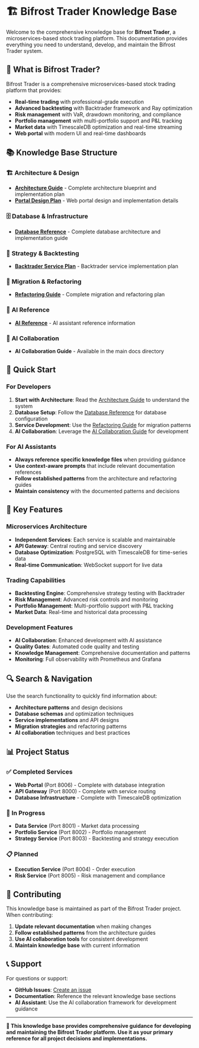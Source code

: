 # 🏗️ Bifrost Trader Knowledge Base

Welcome to the comprehensive knowledge base for **Bifrost Trader**, a microservices-based stock trading platform. This documentation provides everything you need to understand, develop, and maintain the Bifrost Trader system.

## 🎯 **What is Bifrost Trader?**

Bifrost Trader is a comprehensive microservices-based stock trading platform that provides:

- **Real-time trading** with professional-grade execution
- **Advanced backtesting** with Backtrader framework and Ray optimization
- **Risk management** with VaR, drawdown monitoring, and compliance
- **Portfolio management** with multi-portfolio support and P&L tracking
- **Market data** with TimescaleDB optimization and real-time streaming
- **Web portal** with modern UI and real-time dashboards

## 📚 **Knowledge Base Structure**

### 🏗️ **Architecture & Design**
- **[Architecture Guide](ARCHITECTURE_GUIDE.md)** - Complete architecture blueprint and implementation plan
- **[Portal Design Plan](PORTAL_DESIGN_PLAN.md)** - Web portal design and implementation details

### 🗄️ **Database & Infrastructure**
- **[Database Reference](DATABASE_REFERENCE.md)** - Complete database architecture and implementation guide

### 🧠 **Strategy & Backtesting**
- **[Backtrader Service Plan](BACKTRADER_SERVICE_PLAN.md)** - Backtrader service implementation plan

### 🔄 **Migration & Refactoring**
- **[Refactoring Guide](REFACTORING_GUIDE.md)** - Complete migration and refactoring plan

### 🤖 **AI Reference**
- **[AI Reference](AI_REFERENCE.md)** - AI assistant reference information

### 🤝 **AI Collaboration**
- **AI Collaboration Guide** - Available in the main docs directory

## 🚀 **Quick Start**

### **For Developers**
1. **Start with Architecture**: Read the [Architecture Guide](ARCHITECTURE_GUIDE.md) to understand the system
2. **Database Setup**: Follow the [Database Reference](DATABASE_REFERENCE.md) for database configuration
3. **Service Development**: Use the [Refactoring Guide](REFACTORING_GUIDE.md) for migration patterns
4. **AI Collaboration**: Leverage the [AI Collaboration Guide](../AI_COLLABORATION_GUIDE.md) for development

### **For AI Assistants**
- **Always reference specific knowledge files** when providing guidance
- **Use context-aware prompts** that include relevant documentation references
- **Follow established patterns** from the architecture and refactoring guides
- **Maintain consistency** with the documented patterns and decisions

## 🎯 **Key Features**

### **Microservices Architecture**
- **Independent Services**: Each service is scalable and maintainable
- **API Gateway**: Central routing and service discovery
- **Database Optimization**: PostgreSQL with TimescaleDB for time-series data
- **Real-time Communication**: WebSocket support for live data

### **Trading Capabilities**
- **Backtesting Engine**: Comprehensive strategy testing with Backtrader
- **Risk Management**: Advanced risk controls and monitoring
- **Portfolio Management**: Multi-portfolio support with P&L tracking
- **Market Data**: Real-time and historical data processing

### **Development Features**
- **AI Collaboration**: Enhanced development with AI assistance
- **Quality Gates**: Automated code quality and testing
- **Knowledge Management**: Comprehensive documentation and patterns
- **Monitoring**: Full observability with Prometheus and Grafana

## 🔍 **Search & Navigation**

Use the search functionality to quickly find information about:
- **Architecture patterns** and design decisions
- **Database schemas** and optimization techniques
- **Service implementations** and API designs
- **Migration strategies** and refactoring patterns
- **AI collaboration** techniques and best practices

## 📊 **Project Status**

### **✅ Completed Services**
- **Web Portal** (Port 8006) - Complete with database integration
- **API Gateway** (Port 8000) - Complete with service routing
- **Database Infrastructure** - Complete with TimescaleDB optimization

### **🔄 In Progress**
- **Data Service** (Port 8001) - Market data processing
- **Portfolio Service** (Port 8002) - Portfolio management
- **Strategy Service** (Port 8003) - Backtesting and strategy execution

### **📋 Planned**
- **Execution Service** (Port 8004) - Order execution
- **Risk Service** (Port 8005) - Risk management and compliance

## 🤝 **Contributing**

This knowledge base is maintained as part of the Bifrost Trader project. When contributing:

1. **Update relevant documentation** when making changes
2. **Follow established patterns** from the architecture guides
3. **Use AI collaboration tools** for consistent development
4. **Maintain knowledge base** with current information

## 📞 **Support**

For questions or support:
- **GitHub Issues**: [Create an issue](https://github.com/weitingzhao/bifrost-trader/issues)
- **Documentation**: Reference the relevant knowledge base sections
- **AI Assistant**: Use the AI collaboration framework for development guidance

---

**🎯 This knowledge base provides comprehensive guidance for developing and maintaining the Bifrost Trader platform. Use it as your primary reference for all project decisions and implementations.**
